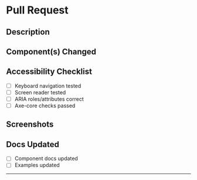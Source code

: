 # Pull Request

## Description

<!-- What does this PR add or change? -->

## Component(s) Changed

<!-- List components affected -->

## Accessibility Checklist

- [ ] Keyboard navigation tested
- [ ] Screen reader tested
- [ ] ARIA roles/attributes correct
- [ ] Axe-core checks passed

## Screenshots

<!-- If UI changes, add before/after images -->

## Docs Updated

- [ ] Component docs updated
- [ ] Examples updated

---
